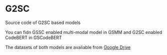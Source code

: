 # G2SC
Source code of G2SC based models

You can fidn GSSC enabled multi-modal model in GSMM and G2SC enabled CodeBERT in GSCodeBERT

The datasets of both models are avaliable from [Google Drive](https://drive.google.com/file/d/1hKHR9Nn72RIjlhRrHYSGmQCRKpk35HBs/view?usp=sharing)
